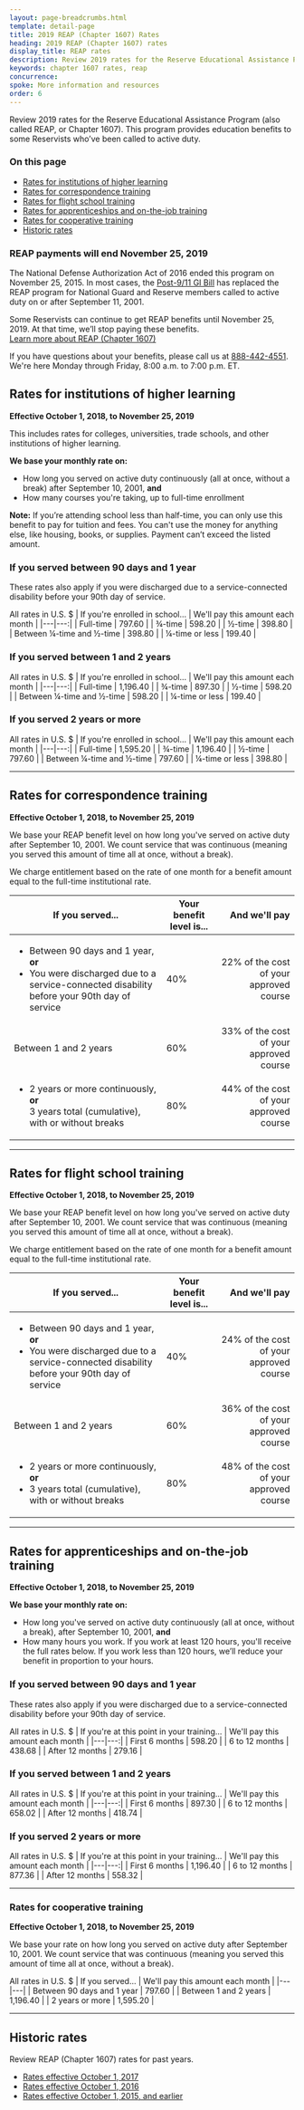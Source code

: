 ```yaml
---
layout: page-breadcrumbs.html
template: detail-page
title: 2019 REAP (Chapter 1607) Rates
heading: 2019 REAP (Chapter 1607) rates
display_title: REAP rates
description: Review 2019 rates for the Reserve Educational Assistance Program (also called REAP, or Chapter 1607). This program provides education benefits to some Reservists who’ve been called to active duty. 
keywords: chapter 1607 rates, reap
concurrence: 
spoke: More information and resources
order: 6 
---
```


<div class="va-introtext">

Review 2019 rates for the Reserve Educational Assistance Program (also called REAP, or Chapter 1607). This program provides education benefits to some Reservists who’ve been called to active duty. 

</div>

### On this page
- [Rates for institutions of higher learning](#higher-learning)
- [Rates for correspondence training](#correspondence)
- [Rates for flight school training](#flight)
- [Rates for apprenticeships and on-the-job training](#apprenticeship)
- [Rates for cooperative training](#cooperative)
- [Historic rates](#historic)

<div class="usa-alert usa-alert-info">
  <div class="usa-alert-body">
    <h3 class="usa-alert-heading">REAP payments will end November 25, 2019</h3>
    <p>The National Defense Authorization Act of 2016 ended this program on November 25, 2015. In most cases, the 
      <a href="/education/about-gi-bill-benefits/post-9-11/">Post-9/11 GI Bill</a> has replaced the REAP program for National Guard and Reserve members called to active duty on or after September 11, 2001. </p> <p>Some Reservists can continue to get REAP benefits until November 25, 2019. At that time, we’ll stop paying these benefits. <br> <a href="https://www.benefits.va.gov/gibill/reap.asp">Learn more about REAP (Chapter 1607)</a></p> <p>If you have questions about your benefits, please call us at <a href="tel:+18884424551">888-442-4551</a>. We're here Monday through Friday, 8:00 a.m. to 7:00 p.m. ET.</p>
  </div>
</div>

<span id="higher-learning"></span>
## Rates for institutions of higher learning
**Effective October 1, 2018, to November 25, 2019**

This includes rates for colleges, universities, trade schools, and other institutions of higher learning.

**We base your monthly rate on:**
- How long you served on active duty continuously (all at once, without a break) after September 10, 2001, **and**
- How many courses you're taking, up to full-time enrollment

**Note:** If you’re attending school less than half-time, you can only use this benefit to pay for tuition and fees. You can't use the money for anything else, like housing, books, or supplies. Payment can’t exceed the listed amount.

### If you served between 90 days and 1 year

These rates also apply if you were discharged due to a service-connected disability before your 90th day of service.

All rates in U.S. $
| If you're enrolled in school... | We'll pay this amount each month | 
|---|---:|
| Full-time |	797.60	| 
| ¾-time | 598.20 | 
| ½-time | 398.80 | 
| Between ¼-time and ½-time | 398.80 | 
| ¼-time or less | 199.40 | 

### If you served between 1 and 2 years

All rates in U.S. $
| If you're enrolled in school... | We'll pay this amount each month | 
|---|---:|
| Full-time |	1,196.40	|
| ¾-time | 897.30 |
| ½-time | 598.20 | 
| Between ¼-time and ½-time | 598.20	| 
| ¼-time or less | 199.40 |

### If you served 2 years or more

All rates in U.S. $
| If you're enrolled in school... | We'll pay this amount each month | 
|---|---:|
| Full-time |	1,595.20 |
| ¾-time | 1,196.40 |
| ½-time | 797.60 |
| Between ¼-time and ½-time | 797.60 |
| ¼-time or less | 398.80 |

------

<span id="correspondence"></span>
## Rates for correspondence training
**Effective October 1, 2018, to November 25, 2019**

We base your REAP benefit level on how long you've served on active duty after September 10, 2001. We count service that was continuous (meaning you served this amount of time all at once, without a break).

We charge entitlement based on the rate of one month for a benefit amount equal to the full-time institutional rate.

| If you served... | Your benefit level is... | And we'll pay |
|--|--|--:|
| <ul><li>Between 90 days and 1 year, **or** </li><li>You were discharged due to a service-connected disability before your 90th day of service</li></ul> | 40% | 22% of the cost of your approved course  |
| Between 1 and 2 years | 60% | 33% of the cost of your approved course |
| <ul><li>2 years or more continuously, **or** </li></li>3 years total (cumulative), with or without breaks</li></ul> | 80% | 44% of the cost of your approved course |

------
<span id="flight"></span>
## Rates for flight school training 
**Effective October 1, 2018, to November 25, 2019**

We base your REAP benefit level on how long you've served on active duty after September 10, 2001. We count service that was continuous (meaning you served this amount of time all at once, without a break).

We charge entitlement based on the rate of one month for a benefit amount equal to the full-time institutional rate.

| If you served... | Your benefit level is... | And we'll pay |
|--|--|--:|
| <ul><li>Between 90 days and 1 year, **or**</li><li>You were discharged due to a service-connected disability before your 90th day of service</li></ul> | 40% | 24% of the cost of your approved course |
| Between 1 and 2 years | 60% | 36% of the cost of your approved course |
| <ul><li>2 years or more continuously, **or**</li><li>3 years total (cumulative), with or without breaks </li></ul> | 80% | 48% of the cost of your approved course |

------
<span id="apprenticeship"></span>
## Rates for apprenticeships and on-the-job training
**Effective October 1, 2018, to November 25, 2019**

**We base your monthly rate on:**
- How long you've served on active duty continuously (all at once, without a break), after September 10, 2001, **and**
- How many hours you work. If you work at least 120 hours, you'll receive the full rates below. If you work less than 120 hours, we’ll reduce your benefit in proportion to your hours.

### If you served between 90 days and 1 year

These rates also apply if you were discharged due to a service-connected disability before your 90th day of service.

All rates in U.S. $
| If you're at this point in your training... | We'll pay this amount each month |
|---|---:|
| First 6 months | 598.20 |
| 6 to 12 months | 438.68 |	
| After 12 months |	279.16 |	

### If you served between 1 and 2 years

All rates in U.S. $
| If you're at this point in your training... | We'll pay this amount each month |
|---|---:|
| First 6 months | 897.30 | 
| 6 to 12 months | 658.02 |
| After 12 months |	418.74 |	

### If you served 2 years or more

All rates in U.S. $
| If you're at this point in your training... | We'll pay this amount each month |
|---|---:|
| First 6 months | 1,196.40 | 
| 6 to 12 months | 877.36 |
| After 12 months |	558.32 |

------
<span id="cooperative"></span>
### Rates for cooperative training
**Effective October 1, 2018, to November 25, 2019**

We base your rate on how long you served on active duty after September 10, 2001. We count service that was continuous (meaning you served this amount of time all at once, without a break).

All rates in U.S. $
| If you served... | We'll pay this amount each month |
|---|---|
| Between 90 days and 1 year | 797.60	| 
| Between 1 and 2 years | 1,196.40 |
| 2 years or more | 1,595.20 |

------
<span id="historic"></span>
## Historic rates

Review REAP (Chapter 1607) rates for past years.

- [Rates effective October 1, 2017](https://www.benefits.va.gov/GIBILL/resources/benefits_resources/rates/ch1607/ch1607rates100117.asp)
- [Rates effective October 1, 2016](https://www.benefits.va.gov/GIBILL/resources/benefits_resources/rates/ch1607/ch1607rates100116.asp)
- [Rates effective October 1, 2015, and earlier](https://www.benefits.va.gov/GIBILL/resources/benefits_resources/rates/ch1607/ch1607rates100115.asp)
